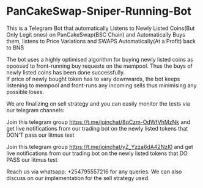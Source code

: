 # PanCakeSwap-Sniper-Running-Bot
This is a Telegram Bot that automatically Listens to Newly Listed Coins(But Only Legit ones) on PanCakeSwap(BSC Chain) and Automatically Buys them, listens to Price Variations and SWAPS Automatically(At a Profit) back to BNB 

The bot uses a highly optimised algorithm for buying newly listed coins as opoosed to front-running buy requests on the mempool. Thus the buys of newly listed coins has been done successfully.  
If price of newly bought token has to vary downwards, the bot keeps listening to mempool and front-runs any incoming sells thus minimising any possible loses.  

We are finalizing on sell strategy and you can easily monitor the tests via our telegram channels: 

Join this telegram group https://t.me/joinchat/8qCzm-OdWfVhMzNk and get live notifications from our trading bot on the newly listed tokens that DON'T pass our litmus test

Join this telegram group https://t.me/joinchat/yZ_Yzza6dA42NzI0 and get live notifications from our trading bot on the newly listed tokens that DO PASS our litmus test

Reach us via whatsapp:  +254795557216 for any queries.  We can also discuss on our implementation for the sell strategy used.  
